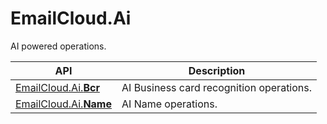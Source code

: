 # EmailCloud.Ai
AI powered operations.             

API | Description
--- | -----------
[EmailCloud.Ai.**Bcr**](AiBcrApi_list.md) | AI Business card recognition operations.             
[EmailCloud.Ai.**Name**](AiNameApi_list.md) | AI Name operations.             
